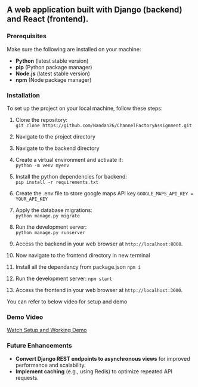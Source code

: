 ## A web application built with Django (backend) and React (frontend).

### Prerequisites

Make sure the following are installed on your machine:

- **Python** (latest stable version)
- **pip** (Python package manager)
- **Node.js** (latest stable version)
- **npm** (Node package manager)


### Installation

To set up the project on your local machine, follow these steps:

1. Clone the repository:  
   `git clone https://github.com/Nandan26/ChannelFactoryAssignment.git`
2. Navigate to the project directory
3. Navigate to the backend directory
4. Create a virtual environment and activate it:  
   `python -m venv myenv`
5. Install the python dependencies for backend:  
   `pip install -r requirements.txt`
6. Create the .env file to store google maps API key
   `GOOGLE_MAPS_API_KEY = YOUR_API_KEY`
7. Apply the database migrations:  
   `python manage.py migrate`
8. Run the development server:  
   `python manage.py runserver`
9. Access the backend in your web browser at `http://localhost:8000`.
    
10. Now navigate to the frontend directory in new terminal
11. Install all the dependancy from package.json 
    `npm i`
12. Run the development server:
    `npm start`
13. Access the frontend in your web browser at `http://localhost:3000`. 

You can refer to below video for setup and demo

### Demo Video

<a href="https://youtu.be/i3J4A40Ap44">Watch Setup and Working Demo</a>
   
### Future Enhancements

- **Convert Django REST endpoints to asynchronous views** for improved performance and scalability.
- **Implement caching** (e.g., using Redis) to optimize repeated API requests.

